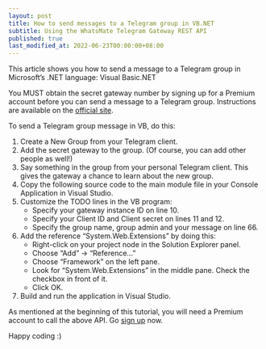 ```yaml
---
layout: post
title: How to send messages to a Telegram group in VB.NET
subtitle: Using the WhatsMate Telegram Gateway REST API
published: true
last_modified_at: 2022-06-23T00:00:00+08:00
---
```


This article shows you how to send a message to a Telegram group in Microsoft’s .NET language: Visual Basic.NET

You MUST obtain the secret gateway number by signing up for a Premium account before you can send a message to a Telegram group. Instructions are available on the [official site](https://www.whatsmate.net/telegram-gateway-subscribe.html).


<!--
<iframe width="560" height="315" src="https://www.youtube.com/embed/fnyGwfP1O64?rel=0&cc_load_policy=1" frameborder="0" allowfullscreen></iframe>
-->


To send a Telegram group message in VB, do this:

1. Create a New Group from your Telegram client.
2. Add the secret gateway to the group. (Of course, you can add other people as well!)
3. Say something in the group from your personal Telegram client. This gives the gateway a chance to learn about the new group.
4. Copy the following source code to the main module file in your Console Application in Visual Studio.  <script src="https://gist.github.com/whatsmate/02c86454e2c4f606d70dca765ee2fa6c.js"></script>
5. Customize the TODO lines in the VB program:
   * Specify your gateway instance ID on line 10.
   * Specify your Client ID and Client secret on lines 11 and 12.
   * Specify the group name, group admin and your message on line 66.
6. Add the reference “System.Web.Extensions” by doing this:
   * Right-click on your project node in the Solution Explorer panel.
   * Choose “Add” -> “Reference…”
   * Choose “Framework” on the left pane.
   * Look for “System.Web.Extensions” in the middle pane. Check the checkbox in front of it.
   * Click OK.
7. Build and run the application in Visual Studio.


As mentioned at the beginning of this tutorial, you will need a Premium account to call the above API. Go [sign up](https://www.whatsmate.net/telegram-gateway-subscribe.html) now.


Happy coding :) 


<br>
<script async src="//pagead2.googlesyndication.com/pagead/js/adsbygoogle.js"></script>
<ins class="adsbygoogle"
     style="display:inline-block;width:728px;height:90px"
     data-ad-client="ca-pub-7383487179928477"
     data-ad-slot="6959057004"></ins>
<script>
(adsbygoogle = window.adsbygoogle || []).push({});
</script>
<br>

